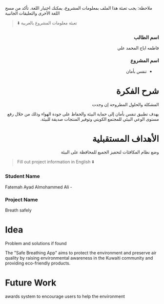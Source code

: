 
ملاحظة: يجب تعبئة هذا الملف بمعلومات المشروع، يمكنك اختيار اللغة. تأكد من مسح اللغة الأخرى والتعليقات الجانبية 
> ⬇️ تعبئة معلومات المشروع بالعربية  

<div dir="rtl">
  
### اسم الطالب
فاطمه اياج المحمد علي

### اسم المشروع
- تنفس بأمان

# شرح الفكرة
المشكلة والحلول المطروحة إن وجدت

يهدف تطبيق تنفس بأمان إلى حماية البيئة والحفاظ على جودة الهواء وذلك من خلال رفع مستوى الوعي البيئي للمجتمع الكويتي وتوفير المنتجات صديقة للبيئة.

# الأهداف المستقبلية
وضع نظام المكافئات لتحفيز الجميع للمحافظة على البيئة 

</div>

> Fill out project information in English ⬇️
### Student Name
Fatemah Ayad Almohammed Ali -
### Project Name
Breath safely 

# Idea
Problem and solutions if found 

The "Safe Breathing App" aims to protect the environment and preserve air quality by raising environmental awareness in the Kuwaiti community and providing eco-friendly products.

# Future Work 
awards system to encourage users to help the environment

